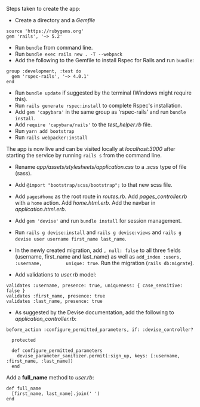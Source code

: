 Steps taken to create the app:

- Create a directory and a _Gemfile_
```
source 'https://rubygems.org'
gem 'rails', '~> 5.2'
```
- Run ```bundle``` from command line.
- Run ```bundle exec rails new . -T --webpack```
- Add the following to the Gemfile to install Rspec for Rails and run ```bundle```:
```
group :development, :test do
  gem 'rspec-rails', '~> 4.0.1'
end
```
- Run ```bundle update``` if suggested by the terminal (Windows might require this).
- Run ```rails generate rspec:install``` to complete Rspec's installation.
- Add ```gem 'capybara'``` in the same group as 'rspec-rails' and run ```bundle install```.
- Add ```require 'capybara/rails'``` to the *test_helper.rb* file.
- Run ```yarn add bootstrap```
- Run ```rails webpacker:install```

The app is now live and can be visited locally at *localhost:3000* after starting the service by running ```rails s``` from the command line.

- Rename *app/assets/stylesheets/application.css* to a *.scss* type of file (sass).
- Add ```@import "bootstrap/scss/bootstrap";``` to that new scss file.

- Add ```pages#home``` as the root route in *routes.rb*. Add *pages_controller.rb* with a ```home``` action. Add *home.html.erb*. Add the navbar in *application.html.erb*.

- Add ```gem 'devise'``` and run ```bundle install``` for session management.
- Run ```rails g devise:install``` and ```rails g devise:views``` and ```rails g devise user username first_name last_name```.
- In the newly created migration, add ```, null: false``` to all three fields (username, first_name and last_name) as well as ```add_index :users, :username,         unique: true```. Run the migration (```rails db:migrate```).

- Add validations to *user.rb* model:
```
validates :username, presence: true, uniqueness: { case_sensitive: false }
validates :first_name, presence: true
validates :last_name, presence: true
```

- As suggested by the Devise documentation, add the following to *application_controller.rb*:
```
before_action :configure_permitted_parameters, if: :devise_controller?

  protected

  def configure_permitted_parameters
    devise_parameter_sanitizer.permit(:sign_up, keys: [:username, :first_name, :last_name])
  end
```

Add a **full_name** method to *user.rb*:
```
def full_name
  [first_name, last_name].join(' ')
end
```
